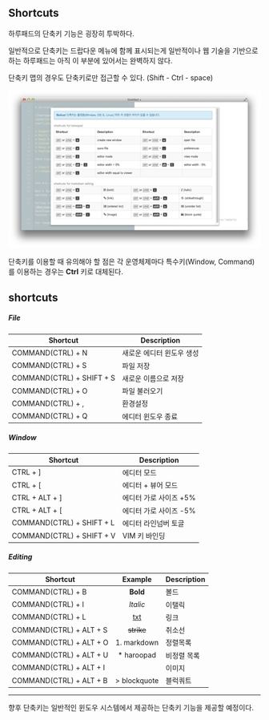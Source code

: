 ## Shortcuts

하루패드의 단축키 기능은 굉장히 투박하다. 

일반적으로 단축키는 드랍다운 메뉴에 함께 표시되는게 일반적이나 웹 기술을 기반으로 하는 하루패드는 아직 이 부분에 있어서는 완벽하지 않다.

단축키 맵의 경우도 단축키로만 접근할 수 있다.
(Shift - Ctrl - space)

![](images/shortcuts-0.png)

단축키를 이용할 때 유의해야 할 점은 각 운영체제마다 특수키(Window, Command) 를 이용하는 경우는 **Ctrl** 키로 대체된다.

## shortcuts

##### File

Shortcut                  | Description
--------------------------|-------------------
COMMAND(CTRL) + N         | 새로운 에디터 윈도우 생성
COMMAND(CTRL) + S         | 파일 저장
COMMAND(CTRL) + SHIFT + S | 새로운 이름으로 저장
COMMAND(CTRL) + O         | 파일 불러오기
COMMAND(CTRL) + ,         | 환경설정
COMMAND(CTRL) + Q         | 에디터 윈도우 종료

##### Window
Shortcut                  | Description
--------------------------|-------------------
CTRL + ]                  | 에디터 모드
CTRL + [                  | 에디터 + 뷰어 모드
CTRL + ALT + ]            | 에디터 가로 사이즈 +5%
CTRL + ALT + [            | 에디터 가로 사이즈 -5%
COMMAND(CTRL) + SHIFT + L | 에디터 라인넘버 토글
COMMAND(CTRL) + SHIFT + V | VIM 키 바인딩

##### Editing
Shortcut                | Example      | Description
------------------------|:------------:|---------
COMMAND(CTRL) + B       | **Bold**     | 볼드
COMMAND(CTRL) + I       | *Italic*     | 이탤릭
COMMAND(CTRL) + L       | [txt](url)   | 링크
COMMAND(CTRL) + ALT + S | ~~strike~~   | 취소선
COMMAND(CTRL) + ALT + O | 1. markdown  | 정렬목록
COMMAND(CTRL) + ALT + U | * haroopad   | 비정렬 목록
COMMAND(CTRL) + ALT + I | ![]()        | 이미지
COMMAND(CTRL) + ALT + B | > blockquote |블럭쿼트

---

향후 단축키는 일반적인 윈도우 시스템에서 제공하는 단축키 기능을 제공할 예정이다.
